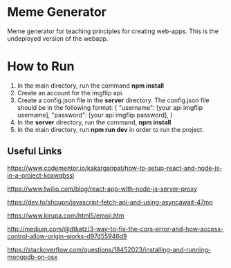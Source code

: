 # Meme Generator
Meme generator for teaching principles for creating web-apps. This is the undeployed version of the webapp.

# How to Run
1) In the main directory, run the command **npm install**
2) Create an account for the imgflip api.
3) Create a config.json file in the **server** directory. The config.json file should be in the following format:
  {
    "username": [your api imgflip username],
    "password": [your api imgflip password],
  }
4) In the **server** directory, run the command, **npm install**
5) In the main directory, run **npm run dev** in order to run the project.

## Useful Links
https://www.codementor.io/kakarganpat/how-to-setup-react-and-node-js-in-a-project-koxwqbssl

https://www.twilio.com/blog/react-app-with-node-js-server-proxy

https://dev.to/shoupn/javascript-fetch-api-and-using-asyncawait-47mp

https://www.kirupa.com/html5/emoji.htm

http://medium.com/@dtkatz/3-way-to-fix-the-cors-error-and-how-access-control-allow-origin-works-d97d55946d9

https://stackoverflow.com/questions/18452023/installing-and-running-mongodb-on-osx

